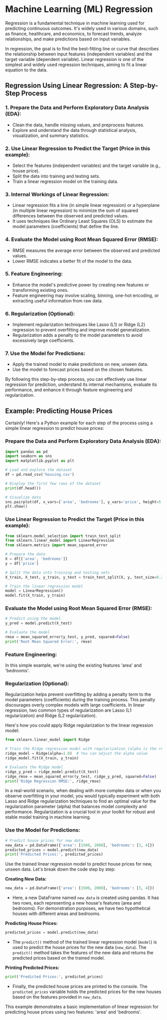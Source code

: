 # Machine Learning (ML) Regression

Regression is a fundamental technique in machine learning used for predicting continuous outcomes. It's widely used in various domains, such as finance, healthcare, and economics, to forecast trends, analyze relationships, and make predictions based on input variables.

In regression, the goal is to find the best-fitting line or curve that describes the relationship between input features (independent variables) and the target variable (dependent variable). Linear regression is one of the simplest and widely used regression techniques, aiming to fit a linear equation to the data.

## Regression Using Linear Regression: A Step-by-Step Process

### 1. Prepare the Data and Perform Exploratory Data Analysis (EDA):
   - Clean the data, handle missing values, and preprocess features.
   - Explore and understand the data through statistical analysis, visualization, and summary statistics.

### 2. Use Linear Regression to Predict the Target (Price in this example):
   - Select the features (independent variables) and the target variable (e.g., house price).
   - Split the data into training and testing sets.
   - Train a linear regression model on the training data.

### 3. Internal Workings of Linear Regression:
   - Linear regression fits a line (in simple linear regression) or a hyperplane (in multiple linear regression) to minimize the sum of squared differences between the observed and predicted values.
   - It uses techniques like Ordinary Least Squares (OLS) to estimate the model parameters (coefficients) that define the line.

### 4. Evaluate the Model using Root Mean Squared Error (RMSE):
   - RMSE measures the average error between the observed and predicted values.
   - Lower RMSE indicates a better fit of the model to the data.

### 5. Feature Engineering:
   - Enhance the model's predictive power by creating new features or transforming existing ones.
   - Feature engineering may involve scaling, binning, one-hot encoding, or extracting useful information from raw data.

### 6. Regularization (Optional):
   - Implement regularization techniques like Lasso (L1) or Ridge (L2) regression to prevent overfitting and improve model generalization.
   - Regularization adds a penalty to the model parameters to avoid excessively large coefficients.

### 7. Use the Model for Predictions:
   - Apply the trained model to make predictions on new, unseen data.
   - Use the model to forecast prices based on the chosen features.

By following this step-by-step process, you can effectively use linear regression for prediction, understand its internal mechanisms, evaluate its performance, and enhance it through feature engineering and regularization.

## Example: Predicting House Prices

Certainly! Here's a Python example for each step of the process using a simple linear regression to predict house prices:

### Prepare the Data and Perform Exploratory Data Analysis (EDA):

```python
import pandas as pd
import seaborn as sns
import matplotlib.pyplot as plt

# Load and explore the dataset
df = pd.read_csv('housing.csv')

# Display the first few rows of the dataset
print(df.head())

# Visualize data
sns.pairplot(df, x_vars=['area', 'bedrooms'], y_vars='price', height=5, aspect=1)
plt.show()
```

### Use Linear Regression to Predict the Target (Price in this example):

```python
from sklearn.model_selection import train_test_split
from sklearn.linear_model import LinearRegression
from sklearn.metrics import mean_squared_error

# Prepare the data
X = df[['area', 'bedrooms']]
y = df['price']

# Split the data into training and testing sets
X_train, X_test, y_train, y_test = train_test_split(X, y, test_size=0.2, random_state=42)

# Train the linear regression model
model = LinearRegression()
model.fit(X_train, y_train)
```

### Evaluate the Model using Root Mean Squared Error (RMSE):

```python
# Predict using the model
y_pred = model.predict(X_test)

# Evaluate the model
rmse = mean_squared_error(y_test, y_pred, squared=False)
print('Root Mean Squared Error:', rmse)
```

### Feature Engineering:

In this simple example, we're using the existing features 'area' and 'bedrooms'.

### Regularization (Optional):

Regularization helps prevent overfitting by adding a penalty term to the model parameters (coefficients) during the training process. This penalty discourages overly complex models with large coefficients. In linear regression, two common types of regularization are Lasso (L1 regularization) and Ridge (L2 regularization).

Here's how you could apply Ridge regularization to the linear regression model:

```python
from sklearn.linear_model import Ridge

# Train the Ridge regression model with regularization (alpha is the regularization parameter)
ridge_model = Ridge(alpha=1.0)  # You can adjust the alpha value
ridge_model.fit(X_train, y_train)

# Evaluate the Ridge model
ridge_y_pred = ridge_model.predict(X_test)
ridge_rmse = mean_squared_error(y_test, ridge_y_pred, squared=False)
print('Ridge Regression RMSE:', ridge_rmse)
```

In a real-world scenario, when dealing with more complex data or when you observe overfitting in your model, you would typically experiment with both Lasso and Ridge regularization techniques to find an optimal value for the regularization parameter (alpha) that balances model complexity and performance. Regularization is a crucial tool in your toolkit for robust and stable model training in machine learning.

### Use the Model for Predictions:

```python
# Predict house prices for new data
new_data = pd.DataFrame({'area': [1500, 2000], 'bedrooms': [3, 4]})
predicted_prices = model.predict(new_data)
print('Predicted Prices:', predicted_prices)
```

Use the trained linear regression model to predict house prices for new, unseen data. Let's break down the code step by step:

**Creating New Data:**
   ```python
   new_data = pd.DataFrame({'area': [1500, 2000], 'bedrooms': [3, 4]})
   ```
   - Here, a new DataFrame named `new_data` is created using pandas. It has two rows, each representing a new house's features (area and bedrooms). For demonstration purposes, we have two hypothetical houses with different areas and bedrooms.

**Predicting House Prices:**
   ```python
   predicted_prices = model.predict(new_data)
   ```
   - The `predict()` method of the trained linear regression model (`model`) is used to predict the house prices for the new data (`new_data`). The `predict()` method takes the features of the new data and returns the predicted prices based on the trained model.

**Printing Predicted Prices:**
   ```python
   print('Predicted Prices:', predicted_prices)
   ```
   - Finally, the predicted house prices are printed to the console. The `predicted_prices` variable holds the predicted prices for the new houses based on the features provided in `new_data`.

This example demonstrates a basic implementation of linear regression for predicting house prices using two features: 'area' and 'bedrooms'.